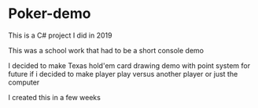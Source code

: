 # Poker-demo
This is a C# project I did in 2019

This was a school work that had to be a short console demo

I decided to make Texas hold'em card drawing demo with point system for future if i decided to make player play versus another player or just the computer

I created this in a few weeks
	
